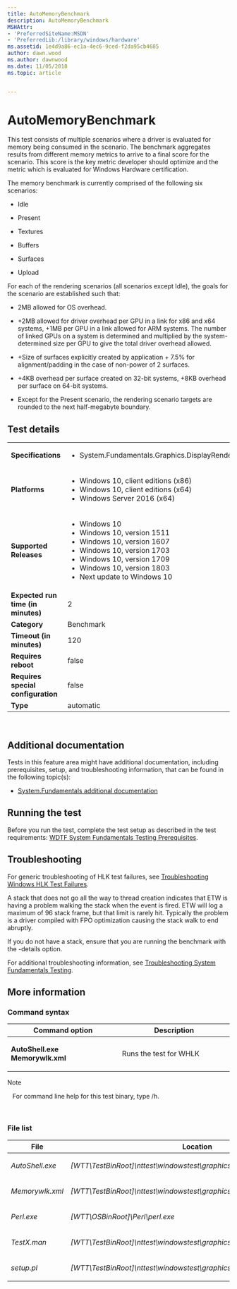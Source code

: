 ```yaml
---
title: AutoMemoryBenchmark
description: AutoMemoryBenchmark
MSHAttr:
- 'PreferredSiteName:MSDN'
- 'PreferredLib:/library/windows/hardware'
ms.assetid: 1e4d9a86-ec1a-4ec6-9ced-f2da95cb4685
author: dawn.wood
ms.author: dawnwood
ms.date: 11/05/2018
ms.topic: article


---
```


# <span id="p_hlk_test.cdcc3607-ae2c-4e38-954b-fc6a2ef27e63"></span>AutoMemoryBenchmark


This test consists of multiple scenarios where a driver is evaluated for memory being consumed in the scenario. The benchmark aggregates results from different memory metrics to arrive to a final score for the scenario. This score is the key metric developer should optimize and the metric which is evaluated for Windows Hardware certification.

The memory benchmark is currently comprised of the following six scenarios:

-   Idle

-   Present

-   Textures

-   Buffers

-   Surfaces

-   Upload

For each of the rendering scenarios (all scenarios except Idle), the goals for the scenario are established such that:

-   2MB allowed for OS overhead.

-   +2MB allowed for driver overhead per GPU in a link for x86 and x64 systems, +1MB per GPU in a link allowed for ARM systems. The number of linked GPUs on a system is determined and multiplied by the system-determined size per GPU to give the total driver overhead allowed.

-   +Size of surfaces explicitly created by application + 7.5% for alignment/padding in the case of non-power of 2 surfaces.

-   +4KB overhead per surface created on 32-bit systems, +8KB overhead per surface on 64-bit systems.

-   Except for the Present scenario, the rendering scenario targets are rounded to the next half-megabyte boundary.

## Test details
|||
|---|---|
| **Specifications**  | <ul><li>System.Fundamentals.Graphics.DisplayRender.Performance</li></ul> |  
| **Platforms**   | <ul><li>Windows 10, client editions (x86)</li><li>Windows 10, client editions (x64)</li><li>Windows Server 2016 (x64)</li></ul> |
| **Supported Releases** | <ul><li>Windows 10</li><li>Windows 10, version 1511</li><li>Windows 10, version 1607</li><li>Windows 10, version 1703</li><li>Windows 10, version 1709</li><li>Windows 10, version 1803</li><li>Next update to Windows 10</li></ul> |
|**Expected run time (in minutes)**| 2 |
|**Category**| Benchmark |
|**Timeout (in minutes)**| 120 |
|**Requires reboot**| false |
|**Requires special configuration**| false |
|**Type**| automatic |

 

## <span id="Additional_documentation"></span><span id="additional_documentation"></span><span id="ADDITIONAL_DOCUMENTATION"></span>Additional documentation


Tests in this feature area might have additional documentation, including prerequisites, setup, and troubleshooting information, that can be found in the following topic(s):

-   [System.Fundamentals additional documentation](system-fundamentals-additional-documentation.md)

## <span id="Running_the_test"></span><span id="running_the_test"></span><span id="RUNNING_THE_TEST"></span>Running the test


Before you run the test, complete the test setup as described in the test requirements: [WDTF System Fundamentals Testing Prerequisites](wdtf-system-fundamentals-testing-prerequisites.md).

## <span id="Troubleshooting"></span><span id="troubleshooting"></span><span id="TROUBLESHOOTING"></span>Troubleshooting


For generic troubleshooting of HLK test failures, see [Troubleshooting Windows HLK Test Failures](..\user\troubleshooting-windows-hlk-test-failures.md).

A stack that does not go all the way to thread creation indicates that ETW is having a problem walking the stack when the event is fired. ETW will log a maximum of 96 stack frame, but that limit is rarely hit. Typically the problem is a driver compiled with FPO optimization causing the stack walk to end abruptly.

If you do not have a stack, ensure that you are running the benchmark with the -details option.

For additional troubleshooting information, see [Troubleshooting System Fundamentals Testing](troubleshooting-system-fundamentals-testing.md).

## <span id="More_information"></span><span id="more_information"></span><span id="MORE_INFORMATION"></span>More information


### <span id="Command_syntax"></span><span id="command_syntax"></span><span id="COMMAND_SYNTAX"></span>Command syntax

<table>
<colgroup>
<col width="50%" />
<col width="50%" />
</colgroup>
<thead>
<tr class="header">
<th>Command option</th>
<th>Description</th>
</tr>
</thead>
<tbody>
<tr class="odd">
<td><p><strong>AutoShell.exe Memorywlk.xml</strong></p></td>
<td><p>Runs the test for WHLK</p></td>
</tr>
</tbody>
</table>

>[!NOTE]
>  
For command line help for this test binary, type /h.

 

### <span id="File_list"></span><span id="file_list"></span><span id="FILE_LIST"></span>File list

<table>
<colgroup>
<col width="50%" />
<col width="50%" />
</colgroup>
<thead>
<tr class="header">
<th>File</th>
<th>Location</th>
</tr>
</thead>
<tbody>
<tr class="odd">
<td><p><em>AutoShell.exe</em></p></td>
<td><p><em>[WTT\TestBinRoot]\nttest\windowstest\graphics\perfx2\</em></p></td>
</tr>
<tr class="even">
<td><p><em>Memorywlk.xml</em></p></td>
<td><p><em>[WTT\TestBinRoot]\nttest\windowstest\graphics\perfx2\</em></p></td>
</tr>
<tr class="odd">
<td><p><em>Perl.exe</em></p></td>
<td><p><em>[WTT\OSBinRoot]\Perl\perl.exe</em></p></td>
</tr>
<tr class="even">
<td><p><em>TestX.man</em></p></td>
<td><p><em>[WTT\TestBinRoot]\nttest\windowstest\graphics\perfx2\</em></p></td>
</tr>
<tr class="odd">
<td><p><em>setup.pl</em></p></td>
<td><p><em>[WTT\TestBinRoot]\nttest\windowstest\graphics\perfx2\MemoryBenchmark</em></p></td>
</tr>
</tbody>
</table>

 

 

 







